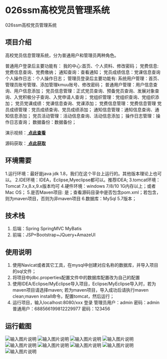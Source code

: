 # 026ssm高校党员管理系统
026ssm高校党员管理系统

## 项目介绍
高校党员信息管理系统，分为普通用户和管理员两种角色。

普通用户登录后主要功能有：
我的中心:首页、个人资料、修改密码；
党费信息:党费信息查询、党费缴纳；
通知查询：查看通知；
党员成绩信息：党课信息查询
个人操作日志：个人操作日志；
管理员登录后主要功能有:
系统用户管理：首页、管理员账号管理、添加管理kmuu账号、修改密码；
普通用户管理：用户信息查询、用户信息添加；
党员信息管理：正式党员查询、预备党员查询、发展对象查询、入党积极分子查询、入党申请人查询；
党组织管理：党组织查询、党组织添加；
党员党课成绩：党课信息查询、党课添加；
党费信息管理：党费信息管理
党员成绩管理：党员成绩查询、党员成绩添加；
通知信息管理：通知信息查询、通知信息添加；
党员活动管理：活动信息查询、活动信息添加；
操作日志管理：操作日志查询；
数据备份：数据备份；

演示视频：[ **点此查看** ](https://www.bilibili.com/video/av417027900/)

源码获取：[ **点此获取** ](http://www.shuyue.fun/index.php?type=productinfo&id=127)

## 环境需要
1.运行环境：最好是java jdk 1.8，我们在这个平台上运行的。其他版本理论上也可以。
2.IDE环境：IDEA，Eclipse,Myeclipse都可以。推荐IDEA;
3.tomcat环境：Tomcat 7.x,8.x,9.x版本均可
4.硬件环境：windows 7/8/10 1G内存以上；或者 Mac OS；
5.是否Maven项目: 是；查看源码目录中是否包含pom.xml；若包含，则为maven项目，否则为非maven项目
6.数据库：MySql 5.7版本；

## 技术栈
1. 后端：Spring SpringMVC MyBatis
2. 前端：JSP+Bootstrap+JQuery+AmazeUI

## 使用说明
1. 使用Navicat或者其它工具，在mysql中创建对应名称的数据库，并导入项目的sql文件；
2. 将项目中jdbc.properties配置文件中的数据库配置改为自己的配置
3. 使用IDEA/Eclipse/MyEclipse导入项目，Eclipse/MyEclipse导入时，若为maven项目请选择maven;
若为maven项目，导入成功后请执行maven clean;maven install命令，配置tomcat，然后运行；
5. 运行项目，输入localhost:8080/xxx 登录
管理员用户：admin  密码：admin
普通用户：688566199812229977 密码：123456

## 运行截图
![输入图片说明](https://images.gitee.com/uploads/images/2021/0316/201030_a50d749a_863230.png "屏幕截图.png")
![输入图片说明](https://images.gitee.com/uploads/images/2021/0316/201041_0109d936_863230.png "屏幕截图.png")
![输入图片说明](https://images.gitee.com/uploads/images/2021/0316/201050_77ba4da6_863230.png "屏幕截图.png")
![输入图片说明](https://images.gitee.com/uploads/images/2021/0316/201059_0ab3d753_863230.png "屏幕截图.png")
![输入图片说明](https://images.gitee.com/uploads/images/2021/0316/201110_c1c99f49_863230.png "屏幕截图.png")
![输入图片说明](https://images.gitee.com/uploads/images/2021/0316/201119_419966c1_863230.png "屏幕截图.png")
![输入图片说明](https://images.gitee.com/uploads/images/2021/0316/201130_e125e7e8_863230.png "屏幕截图.png")
![输入图片说明](https://images.gitee.com/uploads/images/2021/0316/201139_56baa9b2_863230.png "屏幕截图.png")
![输入图片说明](https://images.gitee.com/uploads/images/2021/0316/201150_cd67942b_863230.png "屏幕截图.png")
